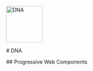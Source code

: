 <img alt="DNA" src="https://logos.chialab.io/@chialab/dna.svg" width="100">

# DNA

## Progressive Web Components
